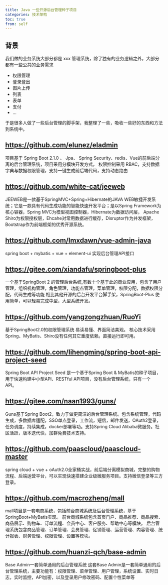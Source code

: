 ```yaml
---
title: Java 一些开源后台管理种子项目
categories: 技术架构
toc: true
from: self
---
```


## 背景

我们做的业务系统大部分都是 xxx 管理系统，除了独有的业务逻辑之外，大部分都有一些公共的业务需求

- 权限管理
- 登录登出
- 图片上传
- 列表
- 表单
- 支付
- ...

于是很多人做了一些后台管理的脚手架，我整理了一些，吸收一些好的东西和方法到系统中。

## https://github.com/elunez/eladmin


项目基于 Spring Boot 2.1.0 、 Jpa、 Spring Security、redis、Vue的前后端分离的后台管理系统，项目采用分模块开发方式， 权限控制采用 RBAC，支持数据字典与数据权限管理，支持一键生成前后端代码，支持动态路由 


## https://github.com/white-cat/jeeweb

JEEWEB是一款基于SpringMVC+Spring+Hibernate的JAVA WEB敏捷开发系统；它是一款具有代码生成功能的智能快速开发平台；是以Spring Framework为核心容器，Spring MVC为模型视图控制器，Hibernate为数据访问层， Apache Shiro为权限授权层，Ehcahe对常用数据进行缓存，Disruptor作为并发框架，Bootstrap作为前端框架的优秀开源系统。

## https://github.com/lmxdawn/vue-admin-java

spring boot + mybatis + vue + element-ui 实现后台管理API接口

## https://gitee.com/xiandafu/springboot-plus

一个基于SpringBoot 2 的管理后台系统,有数十个基于此的商业应用，包含了用户管理，组织机构管理，角色管理，功能点管理，菜单管理，权限分配，数据权限分配，代码生成等功能 相比其他开源的后台开发平台脚手架，SpringBoot-Plus 使用简单，可以轻易完成中型，大型系统开发。

## https://github.com/yangzongzhuan/RuoYi

基于SpringBoot2.0的权限管理系统 易读易懂、界面简洁美观。 核心技术采用Spring、MyBatis、Shiro没有任何其它重度依赖。直接运行即可用。

## https://github.com/lihengming/spring-boot-api-project-seed

Spring Boot API Project Seed 是一个基于Spring Boot & MyBatis的种子项目，用于快速构建中小型API、RESTful API项目，没有后台管理系统，只有一个 API。

## https://gitee.com/naan1993/guns/

Guns基于Spring Boot2，致力于做更简洁的后台管理系统。包含系统管理，代码生成，多数据库适配，SSO单点登录，工作流，短信，邮件发送，OAuth2登录，任务调度，持续集成，docker部署等功。支持Spring Cloud Alibaba微服务。社区活跃，版本迭代快，加群免费技术支持。

## https://github.com/paascloud/paascloud-master

spring cloud + vue + oAuth2.0全家桶实战，前后端分离模拟商城，完整的购物流程、后端运营平台，可以实现快速搭建企业级微服务项目。支持微信登录等三方登录。

## https://github.com/macrozheng/mall

mall项目是一套电商系统，包括前台商城系统及后台管理系统，基于SpringBoot+MyBatis实现。 前台商城系统包含首页门户、商品推荐、商品搜索、商品展示、购物车、订单流程、会员中心、客户服务、帮助中心等模块。 后台管理系统包含商品管理、订单管理、会员管理、促销管理、运营管理、内容管理、统计报表、财务管理、权限管理、设置等模块。

## https://github.com/huanzi-qch/base-admin

Base Admin一套简单通用的后台管理系统
这套Base Admin是一套简单通用的后台管理系统，主要功能有：权限管理、菜单管理、用户管理，系统设置、实时日志，实时监控，API加密，以及登录用户修改密码、配置个性菜单等